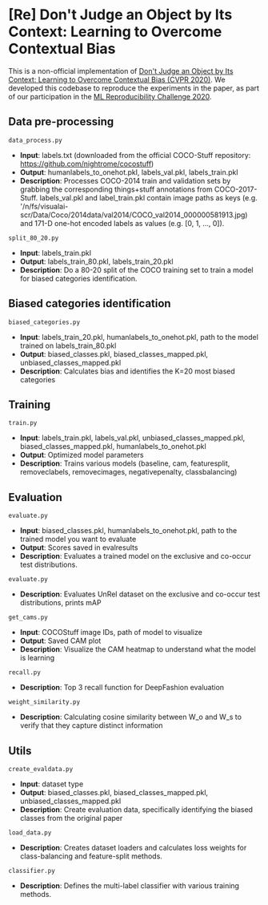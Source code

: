 # [Re] Don't Judge an Object by Its Context: Learning to Overcome Contextual Bias

This is a non-official implementation of [Don't Judge an Object by Its Context: Learning to Overcome Contextual Bias (CVPR 2020)](https://arxiv.org/abs/2001.03152). We developed this codebase to reproduce the experiments in the paper, as part of our participation in the [ML Reproducibility Challenge 2020](https://paperswithcode.com/rc2020).

## Data pre-processing
```data_process.py```
- **Input**: labels.txt (downloaded from the official COCO-Stuff repository: https://github.com/nightrome/cocostuff)
- **Output**: humanlabels_to_onehot.pkl, labels_val.pkl, labels_train.pkl
- **Description**: Processes COCO-2014 train and validation sets by grabbing the corresponding things+stuff annotations from COCO-2017-Stuff. labels_val.pkl and label_train.pkl contain image paths as keys (e.g. '/n/fs/visualai-scr/Data/Coco/2014data/val2014/COCO_val2014_000000581913.jpg) and 171-D one-hot encoded labels as values (e.g. [0, 1, ..., 0]).

```split_80_20.py```
- **Input**: labels_train.pkl
- **Output**: labels_train_80.pkl, labels_train_20.pkl
- **Description**: Do a 80-20 split of the COCO training set to train a model for biased categories identification.

## Biased categories identification
```biased_categories.py```
- **Input**: labels_train_20.pkl, humanlabels_to_onehot.pkl, path to the model trained on labels_train_80.pkl
- **Output**: biased_classes.pkl, biased_classes_mapped.pkl, unbiased_classes_mapped.pkl
- **Description**: Calculates bias and identifies the K=20 most biased categories

## Training
```train.py```
- **Input**: labels_train.pkl, labels_val.pkl, unbiased_classes_mapped.pkl, biased_classes_mapped.pkl, humanlabels_to_onehot.pkl
- **Output**: Optimized model parameters
- **Description**: Trains various models (baseline, cam, featuresplit, removeclabels, removecimages, negativepenalty, classbalancing)

## Evaluation
```evaluate.py```
- **Input**: biased_classes.pkl, humanlabels_to_onehot.pkl, path to the trained model you want to evaluate
- **Output**: Scores saved in evalresults
- **Description**: Evaluates a trained model on the exclusive and co-occur test distributions.

```evaluate.py```
- **Description**: Evaluates UnRel dataset on the exclusive and co-occur test distributions, prints mAP

```get_cams.py```
- **Input**: COCOStuff image IDs, path of model to visualize
- **Output**: Saved CAM plot
- **Description**: Visualize the CAM heatmap to understand what the model is learning

```recall.py```
- **Description**: Top 3 recall function for DeepFashion evaluation

```weight_similarity.py```
- **Description**: Calculating cosine similarity between W_o and W_s to verify that they capture distinct information

## Utils
```create_evaldata.py```
- **Input**: dataset type
- **Output**: biased_classes.pkl, biased_classes_mapped.pkl, unbiased_classes_mapped.pkl
- **Description**: Create evaluation data, specifically identifying the biased classes from the original paper

```load_data.py```
- **Description**: Creates dataset loaders and calculates loss weights for class-balancing and feature-split methods.

```classifier.py```
- **Description**: Defines the multi-label classifier with various training methods. 


